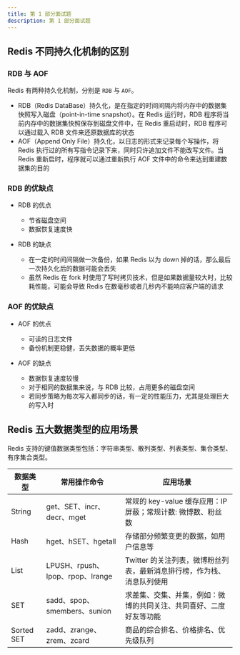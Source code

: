 ```yaml
---
title: 第 1 部分面试题
description: 第 1 部分面试题
---
```


## Redis 不同持久化机制的区别

### RDB 与 AOF

Redis 有两种持久化机制，分别是 `RDB` 与 `AOF`。

- RDB（Redis DataBase）持久化，是在指定的时间间隔内将内存中的数据集快照写入磁盘（point-in-time snapshot）。在 Redis 运行时，RDB 程序将当前内存中的数据集快照保存到磁盘文件中，在 Redis 重启动时，RDB 程序可以通过载入 RDB 文件来还原数据库的状态
- AOF（Append Only File）持久化，以日志的形式来记录每个写操作，将 Redis 执行过的所有写指令记录下来，同时只许追加文件不能改写文件。当 Redis 重新启时，程序就可以通过重新执行 AOF 文件中的命令来达到重建数据集的目的

### RDB 的优缺点

- RDB 的优点
  - 节省磁盘空间
  - 数据恢复速度快

- RDB 的缺点
  - 在一定的时间间隔做一次备份，如果 Redis 以为 down 掉的话，那么最后一次持久化后的数据可能会丢失
  - 虽然 Redis 在 fork 时使用了写时拷贝技术，但是如果数据量较大时，比较耗性能，可能会导致 Redis 在数毫秒或者几秒内不能响应客户端的请求

### AOF 的优缺点

- AOF 的优点
  - 可读的日志文件
  - 备份机制更稳健，丢失数据的概率更低

- AOF 的缺点
  - 数据恢复速度较慢
  - 对于相同的数据集来说，与 RDB 比较，占用更多的磁盘空间
  - 若同步策略为每次写入都同步的话，有一定的性能压力，尤其是处理巨大的写入时

## Redis 五大数据类型的应用场景

Redis 支持的键值数据类型包括：字符串类型、散列类型、列表类型、集合类型、有序集合类型。

| 数据类型   | 常用操作命令                     | 应用场景                                                               |
| ---------- | -------------------------------- | ---------------------------------------------------------------------- |
| String     | get、SET、incr、decr、mget       | 常规的 key-value 缓存应用：IP 屏蔽；常规计数: 微博数、粉丝数           |
| Hash       | hget、hSET、hgetall              | 存储部分频繁变更的数据，如用户信息等                                   |
| List       | LPUSH、rpush、lpop、rpop、lrange | Twitter 的关注列表，微博粉丝列表，最新消息排行榜，作为栈、消息队列使用 |
| SET        | sadd、spop、smembers、sunion     | 求差集、交集、并集，例如：微博的共同关注、共同喜好、二度好友等功能     |
| Sorted SET | zadd、zrange、zrem、zcard        | 商品的综合排名、价格排名、优先级队列                                   |
